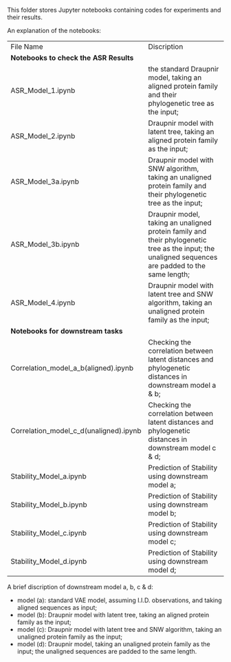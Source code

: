 This folder stores Jupyter notebooks containing codes for experiments and their results.


An explanation of the notebooks:


  <table>
  <tr>
    <td>File Name</td>
    <td>Discription</td>
  </tr>
  <tr>
    <td colspan="2"><b>Notebooks to check the ASR Results</b></td>
  </tr>
  <tr>
    <td>ASR_Model_1.ipynb</td>
    <td> the standard Draupnir model, taking an aligned protein family and their phylogenetic tree as the input; </td>
  </tr>
  <tr>
    <td>ASR_Model_2.ipynb</td>
    <td> Draupnir model with latent tree, taking an aligned protein family as the input;</td>
  </tr>
  <tr>
    <td>ASR_Model_3a.ipynb</td>
    <td> Draupnir model with SNW algorithm, taking an unaligned protein family and their phylogenetic tree as the input;</td>
  </tr>
  <tr>
    <td>ASR_Model_3b.ipynb</td>
    <td> Draupnir model, taking an unaligned protein family and their phylogenetic tree as the input; the unaligned sequences are padded to the same length;</td>
  </tr>
  <tr>
    <td>ASR_Model_4.ipynb</td>
    <td> Draupnir model with latent tree and SNW algorithm, taking an unaligned protein family as the input;</td>
  </tr>
  <tr>
    <td colspan="2"><b>Notebooks for downstream tasks</b></td>
  </tr>
  <tr>
    <td>Correlation_model_a_b(aligned).ipynb</td>
    <td> Checking the correlation between latent distances and phylogenetic distances in downstream model a & b;</td>
  </tr>
  <tr>
    <td>Correlation_model_c_d(unaligned).ipynb</td>
    <td> Checking the correlation between latent distances and phylogenetic distances in downstream model c & d; </td>
  </tr>
  <tr>
    <td>Stability_Model_a.ipynb</td>
    <td> Prediction of Stability using downstream model a; </td>
  </tr>
  <tr>
    <td>Stability_Model_b.ipynb</td>
    <td> Prediction of Stability using downstream model b; </td>
  </tr>
  <tr>
    <td>Stability_Model_c.ipynb</td>
    <td> Prediction of Stability using downstream model c; </td>
  </tr>
  <tr>
    <td>Stability_Model_d.ipynb</td>
    <td> Prediction of Stability using downstream model d; </td>
  </tr>
</table>

A brief discription of downstream model a, b, c & d:
- model (a): standard VAE model, assuming I.I.D. observations, and taking aligned sequences as input;
- model (b): Draupnir model with latent tree, taking an aligned protein family as the input;
- model (c): Draupnir model with latent tree and SNW algorithm, taking an unaligned protein family as the input;
- model (d): Draupnir model, taking an unaligned protein family as the input; the unaligned sequences are padded to the same length.

